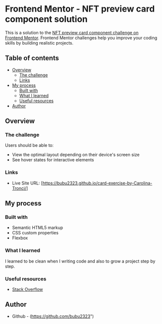 # Frontend Mentor - NFT preview card component solution

This is a solution to the [NFT preview card component challenge on Frontend Mentor](https://www.frontendmentor.io/challenges/nft-preview-card-component-SbdUL_w0U). Frontend Mentor challenges help you improve your coding skills by building realistic projects. 

## Table of contents

- [Overview](#overview)
  - [The challenge](#the-challenge)
  - [Links](#links)
- [My process](#my-process)
  - [Built with](#built-with)
  - [What I learned](#what-i-learned)
  - [Useful resources](#useful-resources)
- [Author](#author)


## Overview

### The challenge

Users should be able to:

- View the optimal layout depending on their device's screen size
- See hover states for interactive elements




### Links

- Live Site URL: [https://bubu2323.github.io/card-exercise-by-Carolina-Tronci/]

## My process

### Built with

- Semantic HTML5 markup
- CSS custom properties
- Flexbox


### What I learned

I learned to be clean when I writing code and also to grow a project step by step.



### Useful resources

- [Stack Overflow](https://stackoverflow.com/) 

## Author

- Github - (https://github.com/bubu2323")

